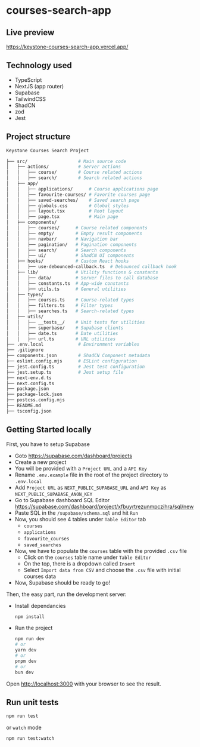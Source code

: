 # courses-search-app

## Live preview

https://keystone-courses-search-app.vercel.app/

## Technology used

- TypeScript
- NextJS (app router)
- Supabase
- TailwindCSS
- ShadCN
- zod
- Jest

## Project structure

```bash
Keystone Courses Search Project

├── src/                   # Main source code
│   ├── actions/           # Server actions
│   │   ├── course/        # Course related actions
│   │   ├── search/        # Search related actions
│   ├── app/
│   │   ├── applications/      # Course applications page
│   │   ├── favourite-courses/ # Favorite courses page
│   │   ├── saved-searches/    # Saved search page
│   │   ├── globals.css        # Global styles
│   │   ├── layout.tsx         # Root layout
│   │   ├── page.tsx           # Main page
│   ├── components/
│   │   ├── courses/      # Course related components
│   │   ├── empty/        # Empty result components
│   │   ├── navbar/       # Navigation bar
│   │   ├── pagination/   # Pagination components
│   │   ├── search/       # Search components
│   │   ├── ui/           # ShadCN UI components
│   ├── hooks/            # Custom React hooks
│   │   ├── use-debounced-callback.ts  # Debounced callback hook
│   ├── lib/              # Utility functions & constants
│   │   ├── data/         # Server files to call database
│   │   ├── constants.ts  # App-wide constants
│   │   ├── utils.ts      # General utilities
│   ├── types/
│   │   ├── courses.ts    # Course-related types
│   │   ├── filters.ts    # Filter types
│   │   ├── searches.ts   # Search-related types
│   ├── utils/
│   │   ├── __tests__/    # Unit tests for utilities
│   │   ├── superbase/    # Supabase clients
│   │   ├── date.ts       # Date utilities
│   │   ├── url.ts        # URL utilities
├── .env.local             # Environment variables
├── .gitignore
├── components.json        # ShadCN Component metadata
├── eslint.config.mjs      # ESLint configuration
├── jest.config.ts         # Jest test configuration
├── jest.setup.ts          # Jest setup file
├── next-env.d.ts
├── next.config.ts
├── package.json
├── package-lock.json
├── postcss.config.mjs
├── README.md
├── tsconfig.json

```

## Getting Started locally

First, you have to setup Supabase

- Goto https://supabase.com/dashboard/projects
- Create a new project
- You will be provided with a `Project URL` and a `API Key`
- Rename `.env.example` file in the root of the project directory to `.env.local`
- Add `Project URL` as `NEXT_PUBLIC_SUPABASE_URL` and `API Key` as `NEXT_PUBLIC_SUPABASE_ANON_KEY`
- Go to Supabase dashboard SQL Editor https://supabase.com/dashboard/project/xfbuyrtrezunmpczihra/sql/new
- Paste SQL in the `/supabase/schema.sql` and hit `Run`
- Now, you should see 4 tables under `Table Editor` tab
  - `courses`
  - `applications`
  - `favourite_courses`
  - `saved_searches`
- Now, we have to populate the `courses` table with the provided `.csv` file
  - Click on the `courses` table name under `Table Editor`
  - On the top, there is a dropdown called `Insert`
  - Select `Import data from CSV` and choose the `.csv` file with initial courses data
- Now, Supabase should be ready to go!

Then, the easy part, run the development server:

- Install dependancies
  ```bash
  npm install
  ```
- Run the project
  ```bash
  npm run dev
  # or
  yarn dev
  # or
  pnpm dev
  # or
  bun dev
  ```

Open [http://localhost:3000](http://localhost:3000) with your browser to see the result.

## Run unit tests

```bash
npm run test
```

or `watch` mode

```bash
npm run test:watch
```
